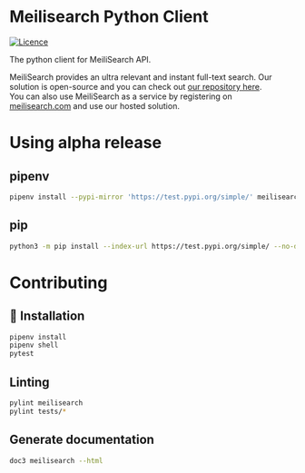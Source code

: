 # Meilisearch Python Client

[![Licence](https://img.shields.io/badge/licence-MIT-blue.svg)](https://img.shields.io/badge/licence-MIT-blue.svg)

The python client for MeiliSearch API.

MeiliSearch provides an ultra relevant and instant full-text search. Our solution is open-source and you can check out [our repository here](https://github.com/meilisearch/MeiliDB).</br>
You can also use MeiliSearch as a service by registering on [meilisearch.com](https://www.meilisearch.com/) and use our hosted solution.



# Using alpha release

## pipenv
```bash
pipenv install --pypi-mirror 'https://test.pypi.org/simple/' meilisearch==0.0.5
```
## pip
```bash
python3 -m pip install --index-url https://test.pypi.org/simple/ --no-deps meilisearch==0.0.5

```


# Contributing 

## 🔧 Installation

```bash
pipenv install
pipenv shell
pytest
```

## Linting
```bash
pylint meilisearch
pylint tests/*
```

## Generate documentation
```bash
doc3 meilisearch --html
```